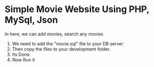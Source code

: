 # Simple Movie Website Using PHP, MySql, Json

In here, we can add movies, search any movies

1. We need to add the "movie.sql" file to your DB server
2. Then copy the files to your development folder.
3. Its Done.
4. Now Run it
